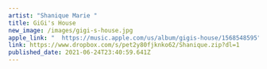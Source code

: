 ```yaml
---
artist: "Shanique Marie "
title: GiGi's House
new_image: /images/gigi-s-house.jpg
apple_link: "  https://music.apple.com/us/album/gigis-house/1568548595"
link: https://www.dropbox.com/s/pet2y80fjknko62/Shanique.zip?dl=1
published_date: 2021-06-24T23:40:59.641Z
---
```

